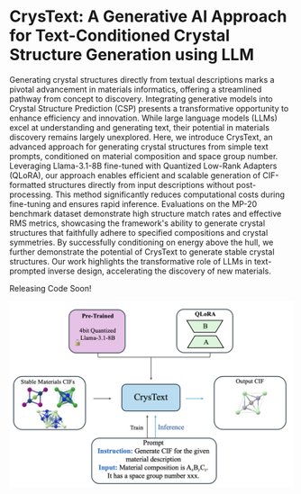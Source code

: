 # CrysText: A Generative AI Approach for Text-Conditioned Crystal Structure Generation using LLM 


Generating crystal structures directly from textual descriptions marks a pivotal advancement in materials informatics, offering a streamlined pathway from concept to discovery. Integrating generative models into Crystal Structure Prediction (CSP) presents a transformative opportunity to enhance efficiency and innovation. While large language models (LLMs) excel at understanding and generating text, their potential in materials discovery remains largely unexplored. Here, we introduce CrysText, an advanced approach for generating crystal structures from simple text prompts, conditioned on material composition and space group number. Leveraging Llama-3.1-8B fine-tuned with Quantized Low-Rank Adapters (QLoRA), our approach enables efficient and scalable generation of CIF-formatted structures directly from input descriptions without post-processing. This method significantly reduces computational costs during fine-tuning and ensures rapid inference. Evaluations on the MP-20 benchmark dataset demonstrate high structure match rates and effective RMS metrics, showcasing the framework's ability to generate crystal structures that faithfully adhere to specified compositions and crystal symmetries. By successfully conditioning on energy above the hull, we further demonstrate the potential of CrysText to generate stable crystal structures. Our work highlights the transformative role of LLMs in text-prompted inverse design, accelerating the discovery of new materials.

Releasing Code Soon!

![Screenshot](images/CrysText.png)


